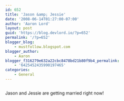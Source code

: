 ```yaml
---
id: 652
title: 'Jason &amp; Jessie'
date: '2008-06-14T01:27:00-07:00'
author: 'Aaron Lord'
layout: post
guid: 'https://blog.devlord.io/?p=652'
permalink: '/?p=652'
blogger_blog:
    - mustfollow.blogspot.com
blogger_author:
    - Aaron
blogger_f316279e632a22cbc8478bd21b80f9b4_permalink:
    - '6425452435990197465'
categories:
    - General
---
```


<p class="mobile-photo"><a href="http://bp3.blogger.com/_OZWxOfjIgdA/SFMf4amVj9I/AAAAAAAAABs/YAmlKFawSL4/s1600-h/photo-701075.jpg"><img src="http://bp3.blogger.com/_OZWxOfjIgdA/SFMf4amVj9I/AAAAAAAAABs/YAmlKFawSL4/s320/photo-701075.jpg" border="0" alt="" /></a></p>Jason and Jessie are getting married right now!